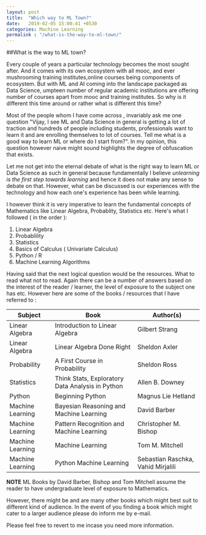```yaml
---
layout: post
title:  "Which way to ML Town?"
date:   2019-02-05 15:00:41 +0530
categories: Machine Learning
permalink : "/what-is-the-way-to-ml-town/"
---
```


##What is the way to ML town?

Every couple of years a particular technology becomes the most sought after. And it comes with its own ecosystem with all mooc, and ever mushrooming training institutes,online courses being components of ecosystem. But with ML and AI coming into the landscape packaged as Data Science, umpteen number of regular academic institutions are offering number of courses  apart from mooc and training institutes. So why is it different this time around or rather what is different this time?

Most of the people whom I have come across , invariably ask me one question "Vijay, I see ML and Data Science in general is getting a lot of traction and hundreds of people including students, professionals want to learn it and are enrolling themselves to lot of courses. Tell me what is a good way to learn ML or where do I start from?". In my opinion, this question however naive might sound highlights the degree of obfuscation that exists. 


Let me not get into the eternal debate of what is the right way to learn ML or Data Science as such in general because fundamentally I believe _unlearning is the first step towards learning_ and hence it does not make any sense to debate on that. However, what can be discussed is our experiences with the technology and how each one's experience has been while learning.

I however think it is very imperative to learn the fundamental concepts of Mathematics like Linear Algebra, Probablity, Statistics etc. Here's what I followed ( in the order ):

1.	Linear Algebra
2.  Probablility
3.	Statistics
4.  Basics of Calculus ( Univariate Calculus)
5.	Python / R 
6.	Machine Learning Algorithms 

Having said that the next logical question would be the resources. What to read what not to read. Again there can be a number of answers based on the interest of the reader / learner, the level of exposure to the subject one has etc. However here are some of the books / resources that I have referred to :

|  Subject              |Book                          |Author(s)                         |
|----------------|-------------------------------|-----------------------------|
|Linear Algebra|Introduction to Linear Algebra    |Gilbert Strang           |
|Linear Algebra          |Linear Algebra Done Right  |Sheldon Axler           |
|Probability      |A First Course in Probability |Sheldon Ross|
|Statistics       |Think Stats, Exploratory Data Analysis in Python |Allen B. Downey|
|Python      |Beginning Python|Magnus Lie Hetland|
|Machine Learning      |Bayesian Reasoning and Machine Learning|David Barber|
|Machine Learning      |Pattern Recognition and Machine Learning|Christopher M. Bishop|
|Machine Learning      |Machine Learning|Tom M. Mitchell|
|Machine Learning      |Python Machine Learning|Sebastian Raschka, Vahid Mirjalili|

**NOTE** ML Books by David Barber, Bishop and Tom Mitchell assume the reader to have undergraduate level of exposure to Mathematics. 

However, there might be and are many other books which might best suit to different kind of audience. In the event of you finding a book which might cater to a larger audience please do inform me by e-mail.   

Please feel free to revert to me incase you need more information.